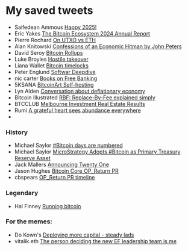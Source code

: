 # My saved tweets

- Saifedean Ammous [Happy 2025!](https://x.com/saifedean/status/1874529178843848784)
- Eric Yakes [The Bitcoin Ecosystem 2024 Annual Report](https://x.com/ericyakes/status/1892233113675190412)
- Pierre Rochard [On UTXO vs ETH](https://x.com/BitcoinPierre/status/1893745331646447642)
- Alan Knitowski [Confessions of an Economic Hitman by John Peters](https://x.com/alanknit/status/1896949974115729537)
- David Seroy [Bitcoin Rollups](https://x.com/david_seroy/status/1756719864046317792)
- Luke Broyles [Hostile takeover](https://x.com/luke_broyles/status/1909983914342367320)
- Liana Wallet [Bitcoin timelocks](https://x.com/lianabitcoin/status/1915733139739000977)
- Peter Englund [Softwar Deepdive](https://x.com/PetterEnglund/status/1917535537340043700)
- nic carter [Books on Free Banking](https://x.com/nic__carter/status/1947699946049749335)
- 5KSANA [BitcoinArt Self-hosting](https://x.com/5Ksana/status/1941541747689128407)
- Lyn Alden [Conversation about deflationary economy](https://x.com/LynAldenContact/status/1936198792795078950)
- Bitcoin Illustrated [RBF: Replace-By-Fee explained simply](https://x.com/BTCillustrated/status/1854787582250692767)
- BTCCLUB [Melbourne Investment Real Estate Results](https://x.com/ausbtcclub/status/1929318019542728770)
- Rumi [A grateful heart sees abundance everywhere](https://x.com/rumilyrics/status/1946922036971901270)
- 

### History
- Michael Saylor [#Bitcoin days are numbered](https://x.com/saylor/status/413478389329428480)
- Michael Saylor [MicroStrategy Adopts #Bitcoin as Primary Treasury Reserve Asset](https://x.com/saylor/status/1293141856700768257)
- Jack Mallers [Announcing Twenty One](https://x.com/jackmallers/status/1915399337913290867)
- Jason Hughes [Bitcoin Core OP_Return PR](https://x.com/wk057/status/1917235710781690171)
- cbspears [OP_Return PR timeline](https://x.com/cbspears/status/1917320210882711954)

### Legendary
- Hal Finney [Running bitcoin](https://x.com/halfin/status/1110302988)

### For the memes:
- Do Kown's [Deploying more capital - steady lads](https://x.com/stablekwon/status/1523733542492016640)
- vitalik.eth [The person deciding the new EF leadership team is me](https://x.com/VitalikButerin/status/1881680518934384676)
